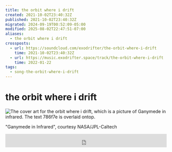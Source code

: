 ```yaml
---
title: the orbit where i drift
created: 2021-10-02T23:40:32Z
published: 2021-10-02T23:40:32Z
migrated: 2024-09-19T00:52:09-05:00
modified: 2025-08-02T22:47:51-07:00
aliases:
  - the orbit where i drift
crossposts:
  - url: https://soundcloud.com/exodrifter/the-orbit-where-i-drift
    time: 2021-10-02T23:40:32Z
  - url: https://music.exodrifter.space/track/the-orbit-where-i-drift
    time: 2022-01-22
tags:
  - song-the-orbit-where-i-drift
---
```


# the orbit where i drift

![The cover art for the orbit where i drift, which is a picture of Ganymede in infrared. The text 786f7e is overlaid ontop.](the-orbit-where-i-drift.png)

"Ganymede in Infrared", courtesy NASA/JPL-Caltech

<iframe style="border: 0; width: 100%; max-width: 700px; height: 42px;" src="https://bandcamp.com/EmbeddedPlayer/album=913044657/size=small/bgcol=333333/linkcol=0f91ff/track=2475528920/transparent=true/" seamless><a href="https://music.exodrifter.space/album/cascade">cascade by exodrifter</a></iframe>
